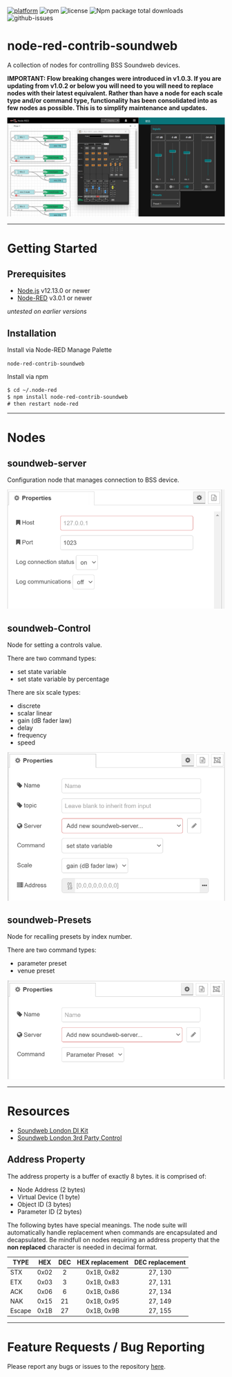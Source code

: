[![platform](https://img.shields.io/badge/platform-Node--RED-red)](https://nodered.org)
![npm](https://img.shields.io/npm/v/node-red-contrib-soundweb.svg)
![license](https://img.shields.io/npm/l/node-red-contrib-soundweb.svg)
![Npm package total downloads](https://badgen.net/npm/dt/node-red-contrib-soundweb)
![github-issues](https://img.shields.io/github/issues/dudest/node-red-contrib-soundweb.svg)

# node-red-contrib-soundweb

A collection of nodes for controlling BSS Soundweb devices.

**IMPORTANT: Flow breaking changes were introduced in v1.0.3. If you are updating from v1.0.2 or below you will need to you will need to replace nodes with their latest equivalent. Rather than have a node for each scale type and/or command type, functionality has been consolidated into as few nodes as possible. This is to simplify maintenance and updates.**

![screenshot](images/soundweb_screenshot.png)

---

# Getting Started

## Prerequisites

- [Node.js](https://nodejs.org/en/) v12.13.0 or newer
- [Node-RED](https://nodered.org) v3.0.1 or newer

*untested on earlier versions*

## Installation

Install via Node-RED Manage Palette

`node-red-contrib-soundweb`

Install via npm

```
$ cd ~/.node-red
$ npm install node-red-contrib-soundweb
# then restart node-red
```

---

# Nodes

## soundweb-server

Configuration node that manages connection to BSS device.

![soundweb-server edit dialog](images/soundweb-server_edit.png)

## soundweb-Control

Node for setting a controls value.

There are two command types:

- set state variable
- set state variable by percentage

There are six scale types:

- discrete
- scalar linear
- gain (dB fader law)
- delay
- frequency
- speed

![soundweb-Control edit dialog](images/soundweb-Control_edit.png)

## soundweb-Presets

Node for recalling presets by index number.

There are two command types:

- parameter preset
- venue preset

![soundweb-Presets edit dialog](images/soundweb-Preset_edit.png)

---

# Resources

- [Soundweb London DI Kit](https://bssaudio.com/en/site_elements/soundweb-london-di-kit)
- [Soundweb London 3rd Party Control](https://help.harmanpro.com/Documents/135/Soundweb%20London%203rd%20Party%20Control.pdf)

## Address Property

The address property is a buffer of exactly 8 bytes. it is comprised of:

- Node Address (2 bytes)
- Virtual Device (1 byte)
- Object ID (3 bytes)
- Parameter ID (2 bytes)

The following bytes have special meanings. The node suite will automatically handle replacement when commands are encapsulated and decapsulated. Be mindfull on nodes requiring an address property that the **non replaced** character is needed in decimal format. 

| TYPE   | HEX  | DEC  | HEX replacement | DEC replacement |
| ------ |:----:| :---:| :-------------: | :-------------: |
| STX    | 0x02 | 2    | 0x1B, 0x82      | 27, 130         |
| ETX    | 0x03 | 3    | 0x1B, 0x83      | 27, 131         |
| ACK    | 0x06 | 6    | 0x1B, 0x86      | 27, 134         |
| NAK    | 0x15 | 21   | 0x1B, 0x95      | 27, 149         |
| Escape | 0x1B | 27   | 0x1B, 0x9B      | 27, 155         |

---

# Feature Requests / Bug Reporting

Please report any bugs or issues to the repository [here](https://github.com/dudest/node-red-contrib-soundweb/issues).